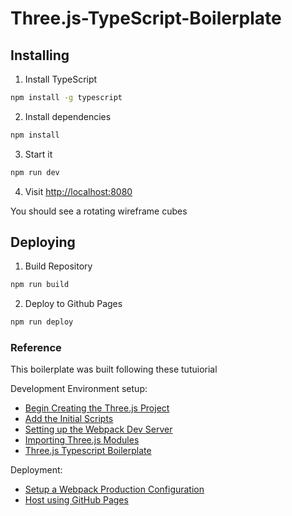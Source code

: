 # Three.js-TypeScript-Boilerplate

## Installing

1. Install TypeScript

```bash
npm install -g typescript
```

2. Install dependencies

```bash
npm install
```

3. Start it

```bash
npm run dev
```

4. Visit [http://localhost:8080](http://localhost:8080)

You should see a rotating wireframe cubes


## Deploying

1. Build Repository

```bash
npm run build 
```

2. Deploy to Github Pages

```bash
npm run deploy
```


### Reference
This boilerplate was built following these tutuiorial

Development Environment setup:
- [Begin Creating the Three.js Project](https://sbcode.net/threejs/setup-dev/)
- [Add the Initial Scripts](https://sbcode.net/threejs/add-initial-scripts/)
- [Setting up the Webpack Dev Server](https://sbcode.net/threejs/webpack-dev-server/)
- [Importing Three.js Modules](https://sbcode.net/threejs/import-threejs-modules/)
- [Three.js Typescript Boilerplate](https://sbcode.net/threejs/threejs-typescript-boilerplate/)

Deployment:
- [Setup a Webpack Production Configuration](https://sbcode.net/threejs/webpack-prod/)
- [Host using GitHub Pages](https://sbcode.net/threejs/webpack-prod/)
